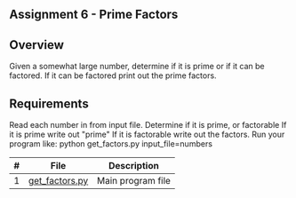 ## Assignment 6 - Prime Factors

## Overview
   Given a somewhat large number, determine if it is prime or if it can be factored. If it can be factored print out the prime factors.

## Requirements
   Read each number in from input file.
   Determine if it is prime, or factorable
   If it is prime write out "prime"
   If it is factorable write out the factors.
   Run your program like: python get_factors.py input_file=numbers


|   #   | File            | Description                                        |
| :---: | --------------- | -------------------------------------------------- |
|   1   | <a href="https://github.com/Kyrie-Ma/4663-Cryptography-Ma/blob/master/Assignments/A06/get_factors.py" > get_factors.py | Main program file      |
